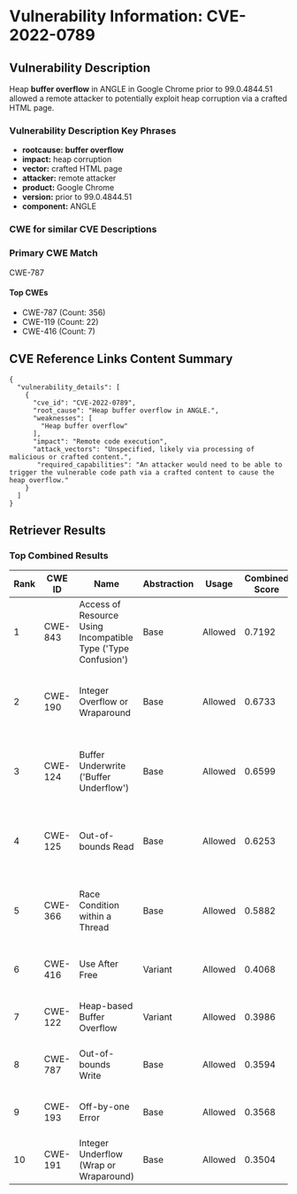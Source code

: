 # Vulnerability Information: CVE-2022-0789

## Vulnerability Description
Heap **buffer overflow** in ANGLE in Google Chrome prior to 99.0.4844.51 allowed a remote attacker to potentially exploit heap corruption via a crafted HTML page.

### Vulnerability Description Key Phrases
- **rootcause:** **buffer overflow**
- **impact:** heap corruption
- **vector:** crafted HTML page
- **attacker:** remote attacker
- **product:** Google Chrome
- **version:** prior to 99.0.4844.51
- **component:** ANGLE

### CWE for similar CVE Descriptions
### Primary CWE Match
CWE-787

#### Top CWEs
- CWE-787 (Count: 356)
- CWE-119 (Count: 22)
- CWE-416 (Count: 7)

## CVE Reference Links Content Summary
```
{
  "vulnerability_details": [
    {
      "cve_id": "CVE-2022-0789",
      "root_cause": "Heap buffer overflow in ANGLE.",
      "weaknesses": [
        "Heap buffer overflow"
      ],
      "impact": "Remote code execution",
      "attack_vectors": "Unspecified, likely via processing of malicious or crafted content.",
       "required_capabilities": "An attacker would need to be able to trigger the vulnerable code path via a crafted content to cause the heap overflow."
    }
  ]
}
```

## Retriever Results

### Top Combined Results

| Rank | CWE ID | Name | Abstraction | Usage | Combined Score | Retrievers | Individual Scores |
|------|--------|------|-------------|-------|---------------|------------|-------------------|
| 1 | CWE-843 | Access of Resource Using Incompatible Type ('Type Confusion') | Base | Allowed | 0.7192 | dense, sparse, graph | dense: 0.525, sparse: 0.235, graph: 0.901 |
| 2 | CWE-190 | Integer Overflow or Wraparound | Base | Allowed | 0.6733 | dense, sparse, graph | dense: 0.538, sparse: 0.175, graph: 0.850 |
| 3 | CWE-124 | Buffer Underwrite ('Buffer Underflow') | Base | Allowed | 0.6599 | dense, sparse, graph | dense: 0.556, sparse: 0.143, graph: 0.839 |
| 4 | CWE-125 | Out-of-bounds Read | Base | Allowed | 0.6253 | dense, sparse, graph | dense: 0.515, sparse: 0.180, graph: 0.739 |
| 5 | CWE-366 | Race Condition within a Thread | Base | Allowed | 0.5882 | dense, sparse, graph | dense: 0.537, sparse: 0.183, graph: 0.601 |
| 6 | CWE-416 | Use After Free | Variant | Allowed | 0.4068 | dense, sparse | dense: 0.594, sparse: 0.251 |
| 7 | CWE-122 | Heap-based Buffer Overflow | Variant | Allowed | 0.3986 | dense, sparse | dense: 0.584, sparse: 0.244 |
| 8 | CWE-787 | Out-of-bounds Write | Base | Allowed | 0.3594 | dense, sparse | dense: 0.526, sparse: 0.168 |
| 9 | CWE-193 | Off-by-one Error | Base | Allowed | 0.3568 | dense, sparse | dense: 0.512, sparse: 0.176 |
| 10 | CWE-191 | Integer Underflow (Wrap or Wraparound) | Base | Allowed | 0.3504 | dense, sparse | dense: 0.496, sparse: 0.178 |


